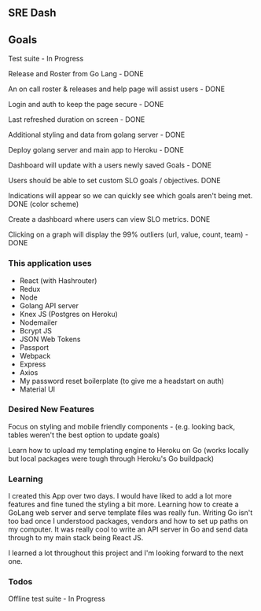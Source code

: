 ## SRE Dash

## Goals

Test suite - In Progress

Release and Roster from Go Lang - DONE

An on call roster & releases and help page will assist users - DONE

Login and auth to keep the page secure - DONE

Last refreshed duration on screen - DONE

Additional styling and data from golang server - DONE

Deploy golang server and main app to Heroku - DONE

Dashboard will update with a users newly saved Goals - DONE

Users should be able to set custom SLO goals / objectives. DONE

Indications will appear so we can quickly see which goals aren't being met. DONE (color scheme)

Create a dashboard where users can view SLO metrics. DONE

Clicking on a graph will display the 99% outliers (url, value, count, team) - DONE

### This application uses

- React (with Hashrouter)
- Redux
- Node
- Golang API server
- Knex JS (Postgres on Heroku)
- Nodemailer
- Bcrypt JS
- JSON Web Tokens
- Passport
- Webpack
- Express
- Axios
- My password reset boilerplate (to give me a headstart on auth)
- Material UI

### Desired New Features

Focus on styling and mobile friendly components - (e.g. looking back, tables weren't the best option to update goals)

Learn how to upload my templating engine to Heroku on Go (works locally but local packages were tough through Heroku's Go buildpack)

### Learning

I created this App over two days. I would have liked to add a lot more features and fine tuned the styling a bit more. Learning how to create a GoLang web server and serve template files was really fun. Writing Go isn't too bad once I understood packages, vendors and how to set up paths on my computer. It was really cool to write an API server in Go and send data through to my main stack being React JS. 

I learned a lot throughout this project and I'm looking forward to the next one.

### Todos

Offline test suite - In Progress
